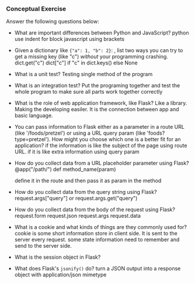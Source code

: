 ### Conceptual Exercise

Answer the following questions below:

- What are important differences between Python and JavaScript?
  python use indent for block javascript using brackets

- Given a dictionary like ``{"a": 1, "b": 2}``: , list two ways you
  can try to get a missing key (like "c") *without* your programming
  crashing.
  dict.get("c")
  dict["c"] if "c" in dict.keys() else None

- What is a unit test?
  Testing single method of the program

- What is an integration test?
  Put the programing together and test the whole program to make sure all parts work together correctly 

- What is the role of web application framework, like Flask?
  Like a library. Making the developing easiler. It is the connection between app and basic language.

- You can pass information to Flask either as a parameter in a route URL
  (like '/foods/pretzel') or using a URL query param (like
  'foods?type=pretzel'). How might you choose which one is a better fit
  for an application?
  if the information is like the subject of the page using route URL. 
  if it is like extra information using query param


- How do you collect data from a URL placeholder parameter using Flask?
  @app("/path/<param>")
  def method_name(param)

  define it in the route and then pass it as param in the method


- How do you collect data from the query string using Flask?
  request.args["query"] or request.args.get("query")

- How do you collect data from the body of the request using Flask?
  request.form
  request.json
  request.args
  request.data

- What is a cookie and what kinds of things are they commonly used for?
  cookie is some short information store in client side. It is sent to the server every request.
  some state information need to remember and send to the server side. 

- What is the session object in Flask?

- What does Flask's `jsonify()` do?
  turn a JSON output into a response object with application/json mimetype
